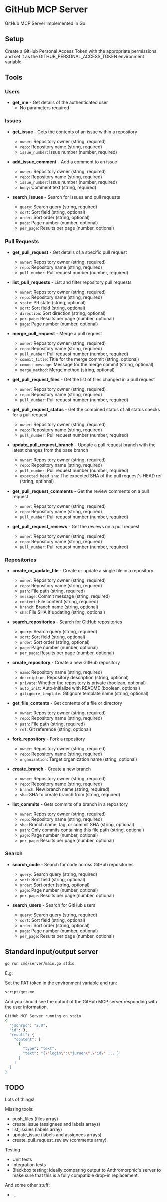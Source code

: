 # GitHub MCP Server

GitHub MCP Server implemented in Go.

## Setup

Create a GitHub Personal Access Token with the appropriate permissions
and set it as the GITHUB_PERSONAL_ACCESS_TOKEN environment variable.


## Tools

### Users
- **get_me** - Get details of the authenticated user
   - No parameters required

### Issues
- **get_issue** - Gets the contents of an issue within a repository
   - `owner`: Repository owner (string, required)
   - `repo`: Repository name (string, required)
   - `issue_number`: Issue number (number, required)

- **add_issue_comment** - Add a comment to an issue
   - `owner`: Repository owner (string, required)
   - `repo`: Repository name (string, required)
   - `issue_number`: Issue number (number, required)
   - `body`: Comment text (string, required)

- **search_issues** - Search for issues and pull requests
   - `query`: Search query (string, required)
   - `sort`: Sort field (string, optional)
   - `order`: Sort order (string, optional)
   - `page`: Page number (number, optional)
   - `per_page`: Results per page (number, optional)

### Pull Requests
- **get_pull_request** - Get details of a specific pull request
   - `owner`: Repository owner (string, required)
   - `repo`: Repository name (string, required)
   - `pull_number`: Pull request number (number, required)

- **list_pull_requests** - List and filter repository pull requests
   - `owner`: Repository owner (string, required)
   - `repo`: Repository name (string, required)
   - `state`: PR state (string, optional)
   - `sort`: Sort field (string, optional)
   - `direction`: Sort direction (string, optional)
   - `per_page`: Results per page (number, optional)
   - `page`: Page number (number, optional)

- **merge_pull_request** - Merge a pull request
   - `owner`: Repository owner (string, required)
   - `repo`: Repository name (string, required)
   - `pull_number`: Pull request number (number, required)
   - `commit_title`: Title for the merge commit (string, optional)
   - `commit_message`: Message for the merge commit (string, optional)
   - `merge_method`: Merge method (string, optional)

- **get_pull_request_files** - Get the list of files changed in a pull request
   - `owner`: Repository owner (string, required)
   - `repo`: Repository name (string, required)
   - `pull_number`: Pull request number (number, required)

- **get_pull_request_status** - Get the combined status of all status checks for a pull request
   - `owner`: Repository owner (string, required)
   - `repo`: Repository name (string, required)
   - `pull_number`: Pull request number (number, required)

- **update_pull_request_branch** - Update a pull request branch with the latest changes from the base branch
   - `owner`: Repository owner (string, required)
   - `repo`: Repository name (string, required)
   - `pull_number`: Pull request number (number, required)
   - `expected_head_sha`: The expected SHA of the pull request's HEAD ref (string, optional)

- **get_pull_request_comments** - Get the review comments on a pull request
   - `owner`: Repository owner (string, required)
   - `repo`: Repository name (string, required)
   - `pull_number`: Pull request number (number, required)

- **get_pull_request_reviews** - Get the reviews on a pull request
   - `owner`: Repository owner (string, required)
   - `repo`: Repository name (string, required)
   - `pull_number`: Pull request number (number, required)

### Repositories
- **create_or_update_file** - Create or update a single file in a repository
   - `owner`: Repository owner (string, required)
   - `repo`: Repository name (string, required)
   - `path`: File path (string, required)
   - `message`: Commit message (string, required)
   - `content`: File content (string, required)
   - `branch`: Branch name (string, optional)
   - `sha`: File SHA if updating (string, optional)

- **search_repositories** - Search for GitHub repositories
   - `query`: Search query (string, required)
   - `sort`: Sort field (string, optional)
   - `order`: Sort order (string, optional)
   - `page`: Page number (number, optional)
   - `per_page`: Results per page (number, optional)

- **create_repository** - Create a new GitHub repository
   - `name`: Repository name (string, required)
   - `description`: Repository description (string, optional)
   - `private`: Whether the repository is private (boolean, optional)
   - `auto_init`: Auto-initialize with README (boolean, optional)
   - `gitignore_template`: Gitignore template name (string, optional)

- **get_file_contents** - Get contents of a file or directory
   - `owner`: Repository owner (string, required)
   - `repo`: Repository name (string, required)
   - `path`: File path (string, required)
   - `ref`: Git reference (string, optional)

- **fork_repository** - Fork a repository
   - `owner`: Repository owner (string, required)
   - `repo`: Repository name (string, required)
   - `organization`: Target organization name (string, optional)

- **create_branch** - Create a new branch
   - `owner`: Repository owner (string, required)
   - `repo`: Repository name (string, required)
   - `branch`: New branch name (string, required)
   - `sha`: SHA to create branch from (string, required)

- **list_commits** - Gets commits of a branch in a repository
   - `owner`: Repository owner (string, required)
   - `repo`: Repository name (string, required)
   - `sha`: Branch name, tag, or commit SHA (string, optional)
   - `path`: Only commits containing this file path (string, optional)
   - `page`: Page number (number, optional)
   - `per_page`: Results per page (number, optional)

### Search
- **search_code** - Search for code across GitHub repositories
   - `query`: Search query (string, required)
   - `sort`: Sort field (string, optional)
   - `order`: Sort order (string, optional)
   - `page`: Page number (number, optional)
   - `per_page`: Results per page (number, optional)

- **search_users** - Search for GitHub users
   - `query`: Search query (string, required)
   - `sort`: Sort field (string, optional)
   - `order`: Sort order (string, optional)
   - `page`: Page number (number, optional)
   - `per_page`: Results per page (number, optional)

## Standard input/output server

```sh
go run cmd/server/main.go stdio
```

E.g:

Set the PAT token in the environment variable and run:

```sh
script/get-me
```

And you should see the output of the GitHub MCP server responding with the user information.

```sh
GitHub MCP Server running on stdio
{
  "jsonrpc": "2.0",
  "id": 3,
  "result": {
    "content": [
      {
        "type": "text",
        "text": "{\"login\":\"juruen\",\"id\" ... }
      }
    ]
  }
}

```
## TODO

Lots of things!

Missing tools:

- push_files (files array)
- create_issue (assignees and labels arrays)
- list_issues (labels array)
- update_issue (labels and assignees arrays)
- create_pull_request_review (comments array)


Testing 

- Unit tests
- Integration tests
- Blackbox testing: ideally comparing output to Anthromorphic's server to make sure that this is a fully compatible drop-in replacement.

And some other stuff:
- ...



